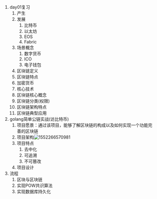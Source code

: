 1. day01复习
   1. 产生
   2. 发展
      1. 比特币
      2. 以太坊
      3. EOS
      4. Fabric
   3. 场景概念
      1. 数字货币
      2. ICO
      3. 电子钱包
   4. 区块链定义
   5. 区块链特点
   6. 加密货币
   7. 核心技术
   8. 区块链核心概念
   9. 区块链分类(权限)
   10. 区块链架构特点
   11. 区块链典型应用
2. golang简单公链实战(访比特币)
   1. 项目愿景：通过该项目，能够了解区块链的构成以及如何实现一个功能完善的区块链
   2. 项目架构![1552266570981](C:\Users\ADMINI~1\AppData\Local\Temp\1552266570981.png)
   3. 项目特点
      1. 去中化
      2. 可追溯
      3. 不可篡改
   4. 项目设计
3. 流程
   1. 区块与区块链
   2. 实现POW共识算法
   3. 实现数据库持久化